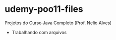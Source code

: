 # udemy-poo11-files

Projetos do Curso Java Completo (Prof. Nelio Alves)

- Trabalhando com arquivos
